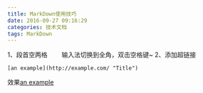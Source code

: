 ```yaml
---
title: MarkDown使用技巧
date: 2016-09-27 09:16:29
categories: 技术文档
tags: MarkDown
---
```


1、段首空两格
　　输入法切换到全角，双击空格键~
2、添加超链接

    [an example](http://example.com/ "Title") 

效果[an example](http://example.com/ "Title") 